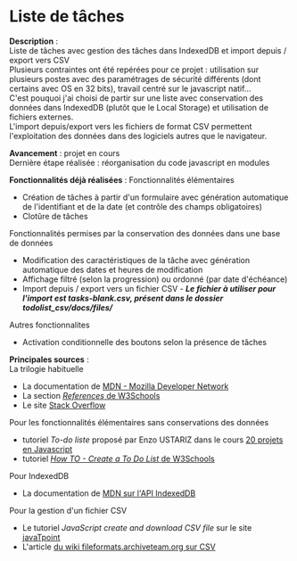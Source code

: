 # Liste de tâches  
**Description** :   
Liste de tâches avec gestion des tâches dans IndexedDB et import depuis / export vers CSV  
Plusieurs contraintes ont été repérées pour ce projet : utilisation sur plusieurs postes avec des paramétrages de sécurité différents (dont certains avec OS en 32 bits), travail centré sur le javascript natif...  
C'est pouquoi j'ai choisi de partir sur une liste avec conservation des données dans IndexedDB (plutôt que le Local Storage) et utilisation de fichiers externes.  
L'import depuis/export vers les fichiers de format CSV permettent l'exploitation des données dans des logiciels autres que le navigateur. 

**Avancement** : projet en cours  
Dernière étape réalisée : réorganisation du code javascript en modules  

**Fonctionnalités déjà réalisées** : 
Fonctionnalités élémentaires
* Création de tâches à partir d'un formulaire avec génération automatique de l'identifiant et de la date (et contrôle des champs obligatoires)
* Clotûre de tâches

Fonctionnalités permises par la conservation des données dans une base de données  
* Modification des caractéristiques de la tâche avec génération automatique des dates et heures de modification
* Affichage filtré (selon la progression) ou ordonné (par date d'échéance)
* Import depuis / export vers un fichier CSV - ***Le fichier à utiliser pour l'import est tasks-blank.csv, présent dans le dossier todolist_csv/docs/files/*** 

Autres fonctionnalites
* Activation conditionnelle des boutons selon la présence de tâches  

**Principales sources** :   
La trilogie habituelle   
* La documentation de [MDN - Mozilla Developer Network](https://developer.mozilla.org/fr/docs/Learn)
* La section [*References* de W3Schools](https://www.w3schools.com/html/default.asp)
* Le site [Stack Overflow](https://stackoverflow.com/questions/)

Pour les fonctionnalités élémentaires sans conservations des données  
* tutoriel *To-do liste* proposé par Enzo USTARIZ dans le cours [20 projets en Javascript](https://www.ecole-du-web.net/p/20-projets-en-javascript)
* tutoriel [*How TO - Create a To Do List* de W3Schools](https://www.w3schools.com/howto/howto_js_todolist.asp)

Pour IndexedDB  
* La documentation de [MDN sur l'API IndexedDB](https://developer.mozilla.org/fr/docs/Web/API/IndexedDB_API)
  
Pour la gestion d'un fichier CSV  
* Le tutoriel *JavaScript create and download CSV file* sur le site [javaTpoint](https://www.javatpoint.com/javascript-create-and-download-csv-file)
* L'article [du wiki fileformats.archiveteam.org sur CSV](http://fileformats.archiveteam.org/wiki/CSV)

